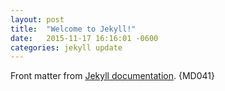 ```yaml
---
layout: post
title:  "Welcome to Jekyll!"
date:   2015-11-17 16:16:01 -0600
categories: jekyll update
---
```

Front matter from [Jekyll documentation](https://jekyllrb.com/docs/posts/#a-typical-post). {MD041}

<!-- markdownlint-configure-file {
  "line-length": false,
  "first-line-heading": {
    "front_matter_title": ""
  }
} -->
